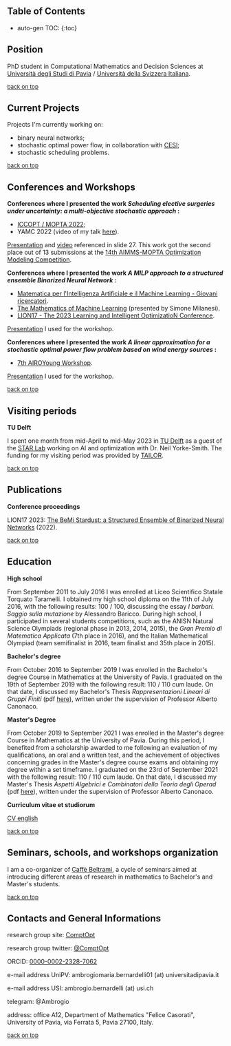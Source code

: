 
## Table of Contents <a name="toc"></a>

* auto-gen TOC:
{:toc}

## Position 

PhD student in Computational Mathematics and Decision Sciences at [Università degli Studi di Pavia](https://web.unipv.it/) / [Università della Svizzera Italiana](https://www.usi.ch/it).

[<font size="2">back on top</font>](#toc)



## Current Projects

Projects I'm currently working on:

* binary neural networks;
* stochastic optimal power flow, in collaboration with [CESI](https://www.cesi.it/);
* stochastic scheduling problems.

[<font size="2">back on top</font>](#toc)


## Conferences and Workshops

**Conferences where I presented the work *Scheduling elective surgeries under uncertainty: a multi-objective stochastic approach* :**

* [ICCOPT / MOPTA 2022](https://iccopt2022.lehigh.edu/);
* YAMC 2022 (video of my talk [here](https://www.youtube.com/watch?v=H0_yxyK-zK4&t=1232s)).

[Presentation](https://raw.githubusercontent.com/AmbrogioMB/AmbrogioMB.github.io/main/healthcare.pdf) and [video](https://raw.githubusercontent.com/AmbrogioMB/AmbrogioMB.github.io/main/demo_rec.mp4) referenced in slide 27. This work got the second place out of 13 submissions at the [14th AIMMS-MOPTA Optimization Modeling Competition](https://iccopt2022.lehigh.edu/competition-and-prizes/aimms-mopta-competition/).

**Conferences where I presented the work *A MILP approach to a structured ensemble Binarized Neural Network* :**

* [Matematica per l'Intelligenza Artificiale e il Machine Learning - Giovani ricercatori](https://areeweb.polito.it/disma-excellence/events_2022/GiornateUMI/index.html).
* [The Mathematics of Machine Learning](http://www.crm.sns.it/event/506/) (presented by Simone Milanesi).
* [LION17 - The 2023 Learning and Intelligent OptimizatioN Conference](https://lion17.org/).

[Presentation](https://raw.githubusercontent.com/AmbrogioMB/AmbrogioMB.github.io/main/bnn_torino.pdf) I used for the workshop.

**Conferences where I presented the work *A linear approximation for a stochastic optimal power flow problem based on wind energy sources* :**

* [7th AIROYoung Workshop](https://ayw2023.di.unimi.it/).

[Presentation](https://raw.githubusercontent.com/AmbrogioMB/AmbrogioMB.github.io/main/airo.pdf) I used for the workshop.

 <!--- **Conferences where i presented the work *t.b.a.* :** --->

<!--- * t.b.a. --->
<!--- * t.b.a. --->

[<font size="2">back on top</font>](#toc)

## Visiting periods

**TU Delft**

I spent one month from mid-April to mid-May 2023 in [TU Delft](https://www.tudelft.nl/) as a guest of the [STAR Lab](https://starlab.ewi.tudelft.nl/) working on AI and optimization with Dr. Neil Yorke-Smith. The funding for my visiting period was provided by [TAILOR](https://tailor-network.eu/).

[<font size="2">back on top</font>](#toc)


## Publications

**Conference proceedings**

LION17 2023: [The BeMi Stardust: a Structured Ensemble of Binarized Neural Networks](https://arxiv.org/abs/2212.03659) (2022).

<!--- **Journal articles** --->
<!--- INN on IJOC bla bla [github repository with the code](https://github.com/AmbrogioMB/INN_IJOC) --->

[<font size="2">back on top</font>](#toc)

## Education

**High school**

From September 2011 to July 2016 I was enrolled at Liceo Scientifico Statale Torquato Taramelli. I obtained my high school diploma on the 11th of July 2016, with the following results: 100 / 100, discussing the essay *I barbari. Saggio sulla mutazione* by Alessandro Baricco.
During high school, I participated in several students competitions, such as the ANISN Natural Science Olympiads (regional phase in 2013, 2014, 2015), the *Gran Premio di Matematica Applicata* (7th place in 2016), and the Italian Mathematical Olympiad (team semifinalist in 2016, team finalist and 35th place in 2015). 


**Bachelor's degree**

From October 2016 to September 2019 I was enrolled in the Bachelor's degree Course in Mathematics at the University of Pavia. I graduated on the 19th of September 2019 with the following result: 110 / 110 cum laude. On that date, I discussed my Bachelor's Thesis *Rappresentazioni Lineari di Gruppi Finiti* (pdf [here](https://raw.githubusercontent.com/AmbrogioMB/AmbrogioMB.github.io/main/tesi.pdf)), written under the supervision of Professor Alberto Canonaco. 

**Master's Degree**

From October 2019 to September 2021 I was enrolled in the Master's degree Course in Mathematics at the University of Pavia. During this period, I benefited from a scholarship awarded to me following an evaluation of my qualifications, an oral and a written test, and the achievement of objectives concerning grades in the Master's degree course exams and obtaining my degree within a set timeframe. I graduated on the 23rd of September 2021 with the following result: 110 / 110 cum laude. On that date, I discussed my Master's Thesis *Aspetti Algebrici e Combinatori della Teoria degli Operad* (pdf [here](https://raw.githubusercontent.com/AmbrogioMB/AmbrogioMB.github.io/main/tesi_m.pdf)), written under the supervision of Professor Alberto Canonaco.

**Curriculum vitae et studiorum**

[CV english](https://raw.githubusercontent.com/AmbrogioMB/AmbrogioMB.github.io/main/curriculum.pdf)

[<font size="2">back on top</font>](#toc)


## Seminars, schools, and workshops organization

I am a co-organizer of [Caffè Beltrami](https://sites.google.com/view/caffebeltrami/), a cycle of seminars aimed at introducing different areas of research in mathematics to Bachelor's and Master's students.

[<font size="2">back on top</font>](#toc)

<!--- ## Teaching and Tutoring activity --->
<!--- panno --->
<!--- gabor --->
<!--- tutor per algebra e geometria --->




## Contacts and General Informations

research group site: [ComptOpt](https://www.compopt.it/)

research group twitter: [@ComptOpt](https://twitter.com/comp_opt)

ORCID: [0000-0002-2328-7062](https://orcid.org/0000-0002-2328-7062)

e-mail address UniPV: ambrogiomaria.bernardelli01 (at) universitadipavia.it

e-mail address USI: ambrogio.bernardelli (at) usi.ch

telegram: @Ambrogio

address: office A12, Department of Mathematics "Felice Casorati", University of Pavia, via Ferrata 5, Pavia 27100, Italy.

<!--- research group twitter: [tba](https://ambrogiomb.github.io/) --->

[<font size="2">back on top</font>](#toc)
